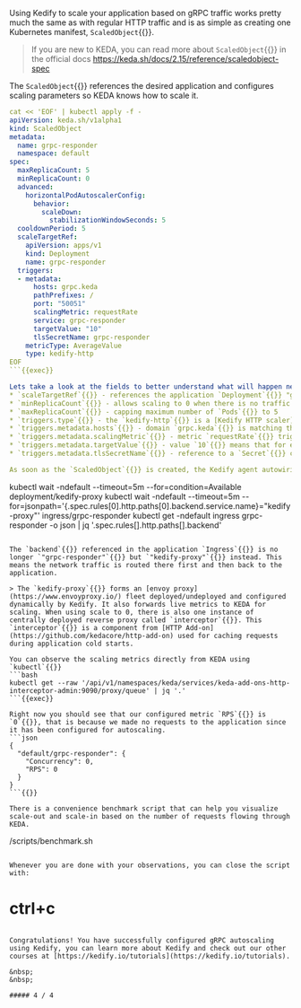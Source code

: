 Using Kedify to scale your application based on gRPC traffic works pretty much the same as with regular HTTP traffic and is as simple as creating one Kubernetes manifest, `ScaledObject`{{}}.

> If you are new to KEDA, you can read more about `ScaledObject`{{}} in the official docs https://keda.sh/docs/2.15/reference/scaledobject-spec

The `ScaledObject`{{}} references the desired application and configures scaling parameters so KEDA knows how to scale it.
```yaml
cat << 'EOF' | kubectl apply -f -
apiVersion: keda.sh/v1alpha1
kind: ScaledObject
metadata:
  name: grpc-responder
  namespace: default
spec:
  maxReplicaCount: 5
  minReplicaCount: 0
  advanced:
    horizontalPodAutoscalerConfig:
      behavior:
        scaleDown:
          stabilizationWindowSeconds: 5
  cooldownPeriod: 5
  scaleTargetRef:
    apiVersion: apps/v1
    kind: Deployment
    name: grpc-responder
  triggers:
  - metadata:
      hosts: grpc.keda
      pathPrefixes: /
      port: "50051"
      scalingMetric: requestRate
      service: grpc-responder
      targetValue: "10"
      tlsSecretName: grpc-responder
    metricType: AverageValue
    type: kedify-http
EOF
```{{exec}}

Lets take a look at the fields to better understand what will happen next:
* `scaleTargetRef`{{}} - references the application `Deployment`{{}} "grpc-responder" deployed earlier
* `minReplicaCount`{{}} - allows scaling to 0 when there is no traffic flowing to the application
* `maxReplicaCount`{{}} - capping maximum number of `Pods`{{}} to 5
* `triggers.type`{{}} - the `kedify-http`{{}} is a [Kedify HTTP scaler](https://kedify.io/scalers/http)
* `triggers.metadata.hosts`{{}} - domain `grpc.keda`{{}} is matching the domain also configured in the `Ingress`{{}}
* `triggers.metadata.scalingMetric`{{}} - metric `requestRate`{{}} triggers scaling by default based on the number of requests per second
* `triggers.metadata.targetValue`{{}} - value `10`{{}} means that for each 10 requests per second, there will be a replica of the application
* `triggers.metadata.tlsSecretName`{{}} - reference to a `Secret`{{}} containing TLS cert/key pair for end-to-end traffic encryption

As soon as the `ScaledObject`{{}} is created, the Kedify agent autowiring will modify the application `Ingress`{{}} to route the requests through KEDA. This is achieved by lazily deploying `kedify-proxy`{{}} in the application namespace.

```
kubectl wait -ndefault --timeout=5m --for=condition=Available deployment/kedify-proxy
kubectl wait -ndefault --timeout=5m --for=jsonpath='{.spec.rules[0].http.paths[0].backend.service.name}="kedify-proxy"' ingress/grpc-responder
kubectl get -ndefault ingress grpc-responder -o json | jq '.spec.rules[].http.paths[].backend'
```{{exec}}

The `backend`{{}} referenced in the application `Ingress`{{}} is no longer `"grpc-responder"`{{}} but `"kedify-proxy"`{{}} instead. This means the network traffic is routed there first and then back to the application.

> The `kedify-proxy`{{}} forms an [envoy proxy](https://www.envoyproxy.io/) fleet deployed/undeployed and configured dynamically by Kedify. It also forwards live metrics to KEDA for scaling. When using scale to 0, there is also one instance of centrally deployed reverse proxy called `interceptor`{{}}. This `interceptor`{{}} is a component from [HTTP Add-on](https://github.com/kedacore/http-add-on) used for caching requests during application cold starts.

You can observe the scaling metrics directly from KEDA using `kubectl`{{}}
```bash
kubectl get --raw '/api/v1/namespaces/keda/services/keda-add-ons-http-interceptor-admin:9090/proxy/queue' | jq '.'
```{{exec}}

Right now you should see that our configured metric `RPS`{{}} is `0`{{}}, that is because we made no requests to the application since it has been configured for autoscaling.
```json
{
  "default/grpc-responder": {
    "Concurrency": 0,
    "RPS": 0
  }
}
```{{}}

There is a convenience benchmark script that can help you visualize scale-out and scale-in based on the number of requests flowing through KEDA.
```
/scripts/benchmark.sh
```{{exec}}

Whenever you are done with your observations, you can close the script with:
```
# ctrl+c
```{{exec interrupt}}

Congratulations! You have successfully configured gRPC autoscaling using Kedify, you can learn more about Kedify and check out our other courses at [https://kedify.io/tutorials](https://kedify.io/tutorials).

&nbsp;
&nbsp;

##### 4 / 4
